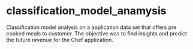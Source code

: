 # classification_model_anamysis
Classification model analysis on a application data set that offers pre cooked meals to customer. The objective was to find insights and predict the future revenue for the Chef application. 
